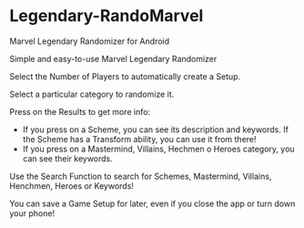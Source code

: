 # Legendary-RandoMarvel
Marvel Legendary Randomizer for Android

Simple and easy-to-use Marvel Legendary Randomizer

Select the Number of Players to automatically create a Setup.

Select a particular category to randomize it.

Press on the Results to get more info:

- If you press on a Scheme, you can see its description and keywords. If the Scheme has a Transform ability, you can use it from there!
- If you press on a Mastermind, Villains, Hechmen o Heroes category, you can see their keywords.

Use the Search Function to search for Schemes, Mastermind, Villains, Henchmen, Heroes or Keywords!

You can save a Game Setup for later, even if you close the app or turn down your phone!
